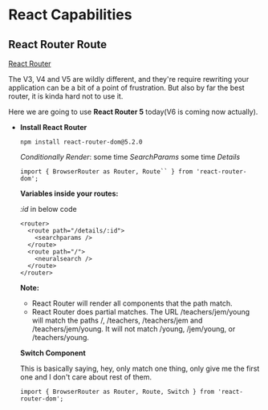 # React Capabilities

## React Router Route

[React Router](https://btholt.github.io/complete-intro-to-react-v6/react-router)

The V3, V4 and V5 are wildly different, and they're require rewriting your application can be a bit of a point of frustration. But also by far the best router, it is kinda hard not to use it.

Here we are going to use **React Router 5** today(V6 is coming  now actually).

- **Install React Router**

  `npm install react-router-dom@5.2.0`

  *Conditionally Render*: some time *SearchParams* some time *Details*

  `import { BrowserRouter as Router, Route`` } from 'react-router-dom';`

  **Variables inside your routes:**

  *:id* in below code

  ```
  <router>
	<route path="/details/:id">
	  <searchparams />
	</route>
	<route path="/">
	  <neuralsearch />
	</route>
  </router>
  ```
  
  **Note:**

  - React Router will render all components that the path match.
  - React Router does partial matches. The URL /teachers/jem/young will match the paths /, /teachers, /teachers/jem and /teachers/jem/young. It will not match /young, /jem/young, or /teachers/young.

  **Switch Component**

  This is basically saying, hey, only match one thing,
  only give me the  first one and I don't care about rest of them.

  `import { BrowserRouter as Router, Route, Switch } from 'react-router-dom';`
